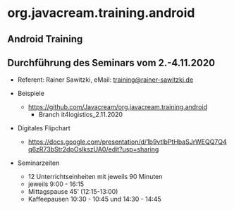 # org.javacream.training.android

## Android Training

## Durchführung des Seminars vom 2.-4.11.2020

* Referent: Rainer Sawitzki, eMail: training@rainer-sawitzki.de

* Beispiele
  * https://github.com/Javacream/org.javacream.training.android
    *  Branch it4logistics_2.11.2020
    
* Digitales Flipchart
  * https://docs.google.com/presentation/d/1b9vtlbPtHbaSJrWEQQ7Q4q6zR73bStr2dpOslkszUA0/edit?usp=sharing

* Seminarzeiten
  * 12 Unterrichtseinheiten mit jeweils 90 Minuten
  * jeweils 9:00 - 16:15
  * Mittagspause 45’ (12:15-13:00)
  * Kaffeepausen 10:30 - 10:45 und 14:30 - 14:45
   
